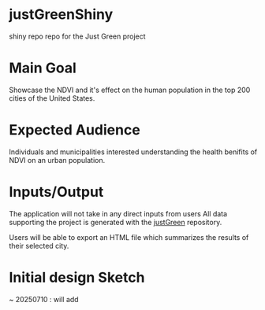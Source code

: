 # justGreenShiny
shiny repo repo for the Just Green project


# Main Goal

Showcase the NDVI and it's effect on the human population in the top 200 cities of the United States. 


# Expected Audience

Individuals and municipalities interested understanding the health benifits of NDVI on an urban population. 


# Inputs/Output 

The application will not take in any direct inputs from users 
All data supporting the project is generated with the [justGreen](https://github.com/GeospatialCentroid/justGreen) repository. 

Users will be able to export an HTML file which summarizes the results of their selected city. 

# Initial design Sketch 

~ 20250710 : will add 

